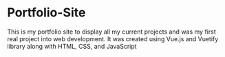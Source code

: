 # Portfolio-Site

This is my portfolio site to display all my current projects and was my first real project into web development.
It was created using Vue.js and Vuetify library along with HTML, CSS, and JavaScript
